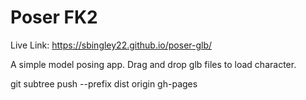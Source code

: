 # Poser FK2

Live Link:
https://sbingley22.github.io/poser-glb/

A simple model posing app. Drag and drop glb files to load character.

git subtree push --prefix dist origin gh-pages